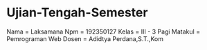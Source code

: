 # Ujian-Tengah-Semester
Nama = Laksamana
Npm = 192350127
Kelas = III - 3 Pagi
Matakul = Pemrograman Web
Dosen = Adidtya Perdana,S.T.,Kom
